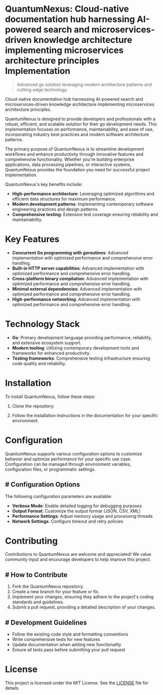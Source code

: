 <!-- fallback_QuantumNexus_20250802213700_83741 -->

# QuantumNexus: Cloud-native documentation hub harnessing AI-powered search and microservices-driven knowledge architecture implementing microservices architecture principles Implementation
> Advanced go solution leveraging modern architecture patterns and cutting-edge technology.

Cloud-native documentation hub harnessing AI-powered search and microservices-driven knowledge architecture implementing microservices architecture principles.

QuantumNexus is designed to provide developers and professionals with a robust, efficient, and scalable solution for their go development needs. This implementation focuses on performance, maintainability, and ease of use, incorporating industry best practices and modern software architecture patterns.

The primary purpose of QuantumNexus is to streamline development workflows and enhance productivity through innovative features and comprehensive functionality. Whether you're building enterprise applications, data processing pipelines, or interactive systems, QuantumNexus provides the foundation you need for successful project implementation.

QuantumNexus's key benefits include:

* **High-performance architecture**: Leveraging optimized algorithms and efficient data structures for maximum performance.
* **Modern development patterns**: Implementing contemporary software engineering practices and design patterns.
* **Comprehensive testing**: Extensive test coverage ensuring reliability and maintainability.

# Key Features

* **Concurrent Go programming with goroutines**: Advanced implementation with optimized performance and comprehensive error handling.
* **Built-in HTTP server capabilities**: Advanced implementation with optimized performance and comprehensive error handling.
* **Cross-platform binary compilation**: Advanced implementation with optimized performance and comprehensive error handling.
* **Minimal external dependencies**: Advanced implementation with optimized performance and comprehensive error handling.
* **High-performance networking**: Advanced implementation with optimized performance and comprehensive error handling.

# Technology Stack

* **Go**: Primary development language providing performance, reliability, and extensive ecosystem support.
* **Modern tooling**: Utilizing contemporary development tools and frameworks for enhanced productivity.
* **Testing frameworks**: Comprehensive testing infrastructure ensuring code quality and reliability.

# Installation

To install QuantumNexus, follow these steps:

1. Clone the repository:


2. Follow the installation instructions in the documentation for your specific environment.

# Configuration

QuantumNexus supports various configuration options to customize behavior and optimize performance for your specific use case. Configuration can be managed through environment variables, configuration files, or programmatic settings.

## # Configuration Options

The following configuration parameters are available:

* **Verbose Mode**: Enable detailed logging for debugging purposes
* **Output Format**: Customize the output format (JSON, CSV, XML)
* **Performance Settings**: Adjust memory usage and processing threads
* **Network Settings**: Configure timeout and retry policies

# Contributing

Contributions to QuantumNexus are welcome and appreciated! We value community input and encourage developers to help improve this project.

## # How to Contribute

1. Fork the QuantumNexus repository.
2. Create a new branch for your feature or fix.
3. Implement your changes, ensuring they adhere to the project's coding standards and guidelines.
4. Submit a pull request, providing a detailed description of your changes.

## # Development Guidelines

* Follow the existing code style and formatting conventions
* Write comprehensive tests for new features
* Update documentation when adding new functionality
* Ensure all tests pass before submitting your pull request

# License

This project is licensed under the MIT License. See the [LICENSE](https://github.com/cerenyilmazjinx/QuantumNexus/blob/main/LICENSE) file for details.
